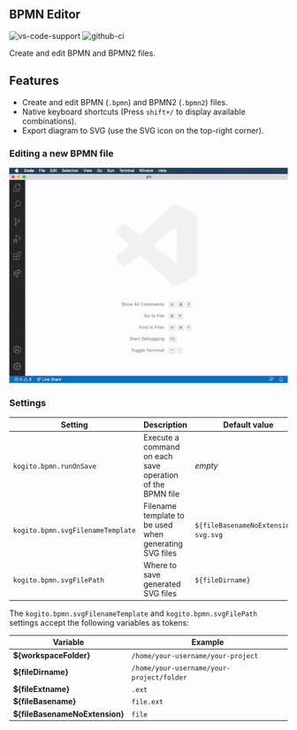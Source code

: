## BPMN Editor

![vs-code-support](https://img.shields.io/badge/Visual%20Studio%20Code-1.46.0+-blue.svg)
![github-ci](https://github.com/kiegroup/kogito-tooling/actions/workflows/monorepo_pr_ci_full.yml/badge.svg)

Create and edit BPMN and BPMN2 files.

## Features

- Create and edit BPMN (`.bpmn`) and BPMN2 (`.bpmn2`) files.
- Native keyboard shortcuts (Press `shift+/` to display available combinations).
- Export diagram to SVG (use the SVG icon on the top-right corner).

### Editing a new BPMN file

![alt](./gifs/bpmn.gif?raw=true)

### Settings

| Setting                           | Description                                               | Default value                        |
| --------------------------------- | --------------------------------------------------------- | ------------------------------------ |
| `kogito.bpmn.runOnSave`           | Execute a command on each save operation of the BPMN file | _empty_                              |
| `kogito.bpmn.svgFilenameTemplate` | Filename template to be used when generating SVG files    | `${fileBasenameNoExtension}-svg.svg` |
| `kogito.bpmn.svgFilePath`         | Where to save generated SVG files                         | `${fileDirname}`                     |

The `kogito.bpmn.svgFilenameTemplate` and `kogito.bpmn.svgFilePath` settings accept the following variables as tokens:

| Variable                       | Example                                   |
| ------------------------------ | ----------------------------------------- |
| **${workspaceFolder}**         | `/home/your-username/your-project`        |
| **${fileDirname}**             | `/home/your-username/your-project/folder` |
| **${fileExtname}**             | `.ext`                                    |
| **${fileBasename}**            | `file.ext`                                |
| **${fileBasenameNoExtension}** | `file`                                    |
